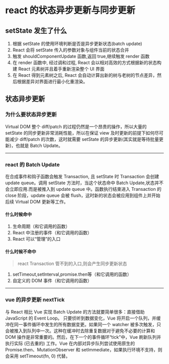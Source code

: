 
# react 的状态异步更新与同步更新
## setState 发生了什么
1. 根据 setState 的使用环境判断是否是异步更新状态(batch update)
2. React 会将 setState 传入的参数对象与组件当前的状态合并
3. 触发 shouldComponentUpdate 函数,返回 true,继续触发 render 函数
4. 在 render 函数中, 经过调和过程, React 会以相对高效的方式根据新的状态构建 React 元素树并且着手重新渲染整个 UI 界面
5. 在 React 得到元素树之后, React 会自动计算出新的树与老树的节点差异，然后根据差异对界面进行最小化重渲染。

## 状态异步更新
### 为什么要状态异步更新
Virtual DOM 整个 diff/patch 的过程仍然是一个昂贵的操作，所以大量的 setState 的同步更新非常消耗性能，所以在保证 view 及时更新的前提下如何尽可能减少 diff/patch 的次数，这时就需要 setState 的异步更新(其实就是等待批量更新)，也就是 Batch Update。

------

### react 的 Batch Update
在合成事件和钩子函数会触发 Transaction, 且 setState 时 Transaction 会创建 update queue。调用 setState 方法时，当这个状态命中 Batch Update,状态并不会立即应用.而是被推入到 update queue 中。函数执行结束进入 Transaction 的 close 阶段，update queue 会被 flush，这时新的状态会被应用到组件上并开始后续 Virtual DOM 更新等工作。

#### 什么时候命中
1. 生命周期（和它调用的函数）
2. React 中注册的事件（和它调用的函数）
3. React 可以“管理”的入口

#### 什么时候不命中
> react Transaction 管不到的入口,则会产生同步更新状态
1. setTimeout,setInterval,promise.then等（和它调用的函数）
2. 自定义的 DOM 事件（和它调用的函数）

-----

### vue 的异步更新 nextTick
与 React 相比 Vue 实现 Batch Update 的方法就要简单很多：直接借助 JavaScript 的 Event Loop。
只要侦听到数据变化，Vue 将开启一个队列，并缓冲在同一事件循环中发生的所有数据变更。如果同一个 watcher 被多次触发，只会被推入到队列中一次。这种在缓冲时去除重复数据对于避免不必要的计算和 DOM 操作是非常重要的。然后，在下一个的事件循环“tick”中，Vue 刷新队列并执行实际 (已去重的) 工作。Vue 在内部对异步队列尝试使用原生的 Promise.then、MutationObserver 和 setImmediate，如果执行环境不支持，则会采用 setTimeout(fn, 0) 代替。